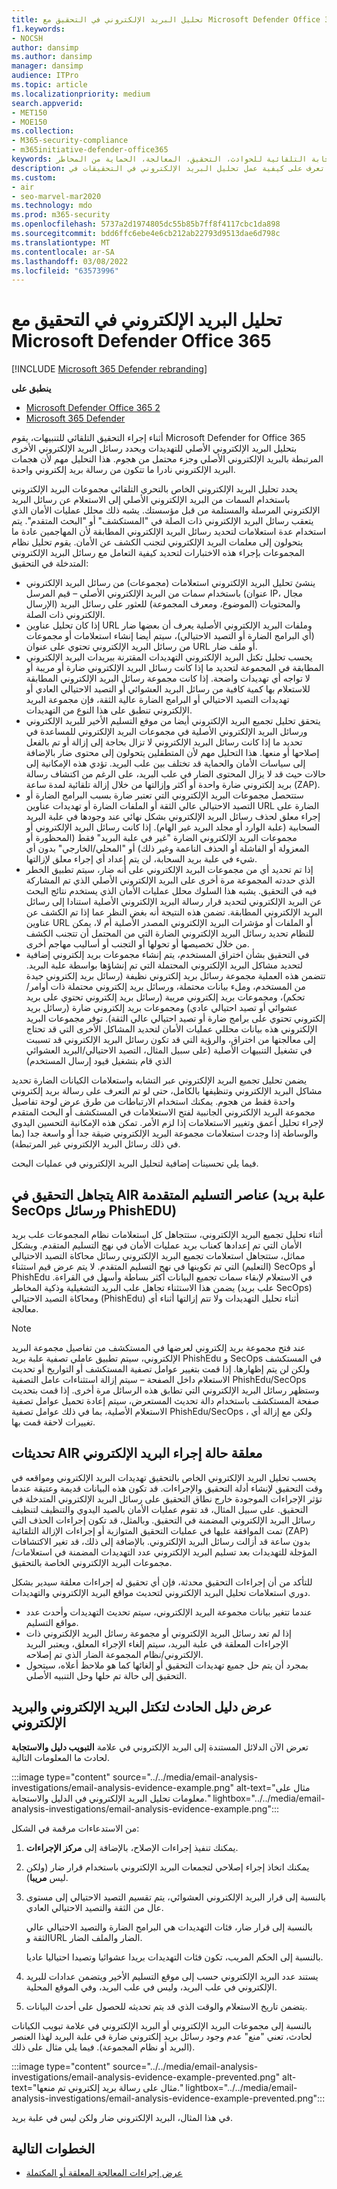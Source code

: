 ```yaml
---
title: تحليل البريد الإلكتروني في التحقيق مع Microsoft Defender Office 365
f1.keywords:
- NOCSH
author: dansimp
ms.author: dansimp
manager: dansimp
audience: ITPro
ms.topic: article
ms.localizationpriority: medium
search.appverid:
- MET150
- MOE150
ms.collection:
- M365-security-compliance
- m365initiative-defender-office365
keywords: الاستجابة التلقائية للحوادث، التحقيق، المعالجة، الحماية من المخاطر
description: تعرف على كيفية عمل تحليل البريد الإلكتروني في التحقيقات في Microsoft Defender Office 365.
ms.custom:
- air
- seo-marvel-mar2020
ms.technology: mdo
ms.prod: m365-security
ms.openlocfilehash: 5737a2d1974805dc55b85b7ff8f4117cbc1da898
ms.sourcegitcommit: bdd6ffc6ebe4e6cb212ab22793d9513dae6d798c
ms.translationtype: MT
ms.contentlocale: ar-SA
ms.lasthandoff: 03/08/2022
ms.locfileid: "63573996"
---
```

# <a name="email-analysis-in-investigations-for-microsoft-defender-for-office-365"></a>تحليل البريد الإلكتروني في التحقيق مع Microsoft Defender Office 365

[!INCLUDE [Microsoft 365 Defender rebranding](../includes/microsoft-defender-for-office.md)]

**ينطبق على**
- [Microsoft Defender Office 365 2](defender-for-office-365.md)
- [Microsoft 365 Defender](../defender/microsoft-365-defender.md)

أثناء إجراء التحقيق التلقائي للتنبيهات، يقوم Microsoft Defender for Office 365 بتحليل البريد الإلكتروني الأصلي للتهديدات ويحدد رسائل البريد الإلكتروني الأخرى المرتبطة بالبريد الإلكتروني الأصلي وجزء محتمل من هجوم. هذا التحليل مهم لأن هجمات البريد الإلكتروني نادرا ما تتكون من رسالة بريد إلكتروني واحدة.

يحدد تحليل البريد الإلكتروني الخاص بالتحري التلقائي مجموعات البريد الإلكتروني باستخدام السمات من البريد الإلكتروني الأصلي إلى الاستعلام عن رسائل البريد الإلكتروني المرسلة والمستلمة من قبل مؤسستك. يشبه ذلك محلل عمليات الأمان الذي يتعقب رسائل البريد الإلكتروني ذات الصلة في "المستكشف" أو "البحث المتقدم". يتم استخدام عدة استعلامات لتحديد رسائل البريد الإلكتروني المطابقة لأن المهاجمين عادة ما يتحولون إلى معلمات البريد الإلكتروني لتجنب الكشف عن الأمان. يقوم تحليل نظام المجموعات بإجراء هذه الاختبارات لتحديد كيفية التعامل مع رسائل البريد الإلكتروني المتدخلة في التحقيق:

- ينشئ تحليل البريد الإلكتروني استعلامات (مجموعات) من رسائل البريد الإلكتروني باستخدام سمات من البريد الإلكتروني الأصلي – قيم المرسل (عنوان IP، مجال الإرسال) والمحتويات (الموضوع، ومعرف المجموعة) للعثور على رسائل البريد الإلكتروني ذات الصلة.
- إذا كان تحليل عناوين URL وملفات البريد الإلكتروني الأصلية يعرف أن بعضها ضار (أي البرامج الضارة أو التصيد الاحتيالي)، سيتم أيضا إنشاء استعلامات أو مجموعات من رسائل البريد الإلكتروني تحتوي على عنوان URL أو ملف ضار.
- يحسب تحليل تكتل البريد الإلكتروني التهديدات المقترنة ببريدات البريد الإلكتروني المطابقة في المجموعة لتحديد ما إذا كانت رسائل البريد الإلكتروني ضارة أو مريبة أو لا تواجه أي تهديدات واضحة. إذا كانت مجموعة رسائل البريد الإلكتروني المطابقة للاستعلام بها كمية كافية من رسائل البريد العشوائي أو التصيد الاحتيالي العادي أو تهديدات التصيد الاحتيالي أو البرامج الضارة عالية الثقة، فإن مجموعة البريد الإلكتروني تنطبق على هذا النوع من التهديدات.
- يتحقق تحليل تجميع البريد الإلكتروني أيضا من موقع التسليم الأخير للبريد الإلكتروني ورسائل البريد الإلكتروني الأصلية في مجموعات البريد الإلكتروني للمساعدة في تحديد ما إذا كانت رسائل البريد الإلكتروني لا تزال بحاجة إلى إزالة أو تم بالفعل إصلاحها أو منعها. هذا التحليل مهم لأن المتطفلين يتحولون إلى محتوى ضار بالإضافة إلى سياسات الأمان والحماية قد تختلف بين علب البريد. تؤدي هذه الإمكانية إلى حالات حيث قد لا يزال المحتوى الضار في علب البريد، على الرغم من اكتشاف رسالة بريد إلكتروني ضارة واحدة أو أكثر وإزالتها من خلال إزالة تلقائية لمدة ساعة (ZAP).
- ستتحصل مجموعات البريد الإلكتروني التي تعتبر ضارة بسبب البرامج الضارة أو التصيد الاحتيالي عالي الثقة أو الملفات الضارة أو تهديدات عناوين URL الضارة على إجراء معلق لحذف رسائل البريد الإلكتروني بشكل نهائي عند وجودها في علبة البريد السحابية (علبة الوارد أو مجلد البريد غير الهام). إذا كانت رسائل البريد الإلكتروني أو مجموعات البريد الإلكتروني الضارة "غير في علبة البريد" فقط (المحظورة أو المعزولة أو الفاشلة أو الحذف الناعمة وغير ذلك) أو "المحلي/الخارجي" بدون أي شيء في علبة بريد السحابة، لن يتم إعداد أي إجراء معلق لإزالتها.
- إذا تم تحديد أي من مجموعات البريد الإلكتروني على أنه ضار، سيتم تطبيق الخطر الذي حددته المجموعة مرة أخرى على البريد الإلكتروني الأصلي الذي تم المشاركة فيه في التحقيق. يشبه هذا السلوك محلل عمليات الأمان الذي يستخدم نتائج البحث عن البريد الإلكتروني لتحديد قرار رسالة البريد الإلكتروني الأصلية استنادا إلى رسائل البريد الإلكتروني المطابقة. تضمن هذه النتيجة أنه بغض النظر عما إذا تم الكشف عن عناوين URL أو الملفات أو مؤشرات البريد الإلكتروني المصدر الأصلية أم لا، يمكن للنظام تحديد رسائل البريد الإلكتروني الضارة التي من المحتمل أن تتجنب الكشف من خلال تخصيصها أو تحولها أو التجنب أو أساليب مهاجم أخرى.
- في التحقيق بشأن اختراق المستخدم، يتم إنشاء مجموعات بريد إلكتروني إضافية لتحديد مشاكل البريد الإلكتروني المحتملة التي تم إنشاؤها بواسطة علبة البريد. تتضمن هذه العملية مجموعة رسائل بريد إلكتروني نظيفة (رسائل بريد إلكتروني جيدة من المستخدم، وملء بيانات محتملة، ورسائل بريد إلكتروني محتملة ذات أوامر/تحكم)، ومجموعات بريد إلكتروني مريبة (رسائل بريد إلكتروني تحتوي على بريد عشوائي أو تصيد احتيالي عادي) ومجموعات بريد إلكتروني ضارة (رسائل بريد إلكتروني تحتوي على برامج ضارة أو تصيد احتيالي عالي الثقة). توفر مجموعات البريد الإلكتروني هذه بيانات محللي عمليات الأمان لتحديد المشاكل الأخرى التي قد تحتاج إلى معالجتها من اختراق، والرؤية التي قد تكون رسائل البريد الإلكتروني قد تسببت في تشغيل التنبيهات الأصلية (على سبيل المثال، التصيد الاحتيالي/البريد العشوائي الذي قام بتشغيل قيود إرسال المستخدم)

يضمن تحليل تجميع البريد الإلكتروني عبر التشابه واستعلامات الكيانات الضارة تحديد مشاكل البريد الإلكتروني وتنظيفها بالكامل، حتى لو تم التعرف على رسالة بريد إلكتروني واحدة فقط من هجوم. يمكنك استخدام الارتباطات من طرق عرض لوحة تفاصيل مجموعة البريد الإلكتروني الجانبية لفتح الاستعلامات في المستكشف أو البحث المتقدم لإجراء تحليل أعمق وتغيير الاستعلامات إذا لزم الأمر. تمكن هذه الإمكانية التحسين اليدوي والوساطة إذا وجدت استعلامات مجموعة البريد الإلكتروني ضيقة جدا أو واسعة جدا (بما في ذلك رسائل البريد الإلكتروني غير المرتبطة).

فيما يلي تحسينات إضافية لتحليل البريد الإلكتروني في عمليات البحث.

## <a name="air-investigation-ignores-advanced-delivery-items-secops-mailbox-and-phishedu-messages"></a>يتجاهل التحقيق في AIR عناصر التسليم المتقدمة (علبة بريد SecOps ورسائل PhishEDU)

أثناء تحليل تجميع البريد الإلكتروني، ستتجاهل كل استعلامات نظام المجموعات علب بريد الأمان التي تم إعدادها كعناب بريد عمليات الأمان في نهج التسليم المتقدم. وبشكل مماثل، ستتجاهل استعلامات تجميع البريد الإلكتروني رسائل محاكاة التصيد الاحتيالي (التعليم) التي تم تكوينها في نهج التسليم المتقدم. لا يتم عرض قيم استثناء SecOps أو PhishEdu في الاستعلام لإبقاء سمات تجميع البيانات أكثر بساطة وأسهل في القراءة. يضمن هذا الاستثناء تجاهل علب البريد التشغيلية وذكية المخاطر (علب بريد SecOps) ومحاكاة التصيد الاحتيالي (PhishEdu) أثناء تحليل التهديدات ولا تتم إزالتها أثناء أي معالجة.

>[!Note]
>عند فتح مجموعة بريد إلكتروني لعرضها في المستكشف من تفاصيل مجموعة البريد الإلكتروني، سيتم تطبيق عاملي تصفية علبة بريد PhishEdu و SecOps في المستكشف ولكن لن يتم إظهارها. إذا قمت بتغيير عوامل تصفية المستكشف أو التواريخ أو تحديث الاستعلام داخل الصفحة – سيتم إزالة استثناءات عامل التصفية PhishEdu/SecOps وستظهر رسائل البريد الإلكتروني التي تطابق هذه الرسائل مرة أخرى. إذا قمت بتحديث صفحة المستكشف باستخدام دالة تحديث المستعرض، سيتم إعادة تحميل عوامل تصفية الاستعلام الأصلية، بما في ذلك عوامل تصفية PhishEdu/SecOps ، ولكن مع إزالة أي تغييرات لاحقة قمت بها.
>

## <a name="air-updates-pending-email-action-status"></a>تحديثات AIR معلقة حالة إجراء البريد الإلكتروني

يحسب تحليل البريد الإلكتروني الخاص بالتحقيق تهديدات البريد الإلكتروني ومواقعه في وقت التحقيق لإنشاء أدلة التحقيق والإجراءات. قد تكون هذه البيانات قديمة وعتيقة عندما تؤثر الإجراءات الموجودة خارج نطاق التحقيق على رسائل البريد الإلكتروني المتدخلة في التحقيق. على سبيل المثال، قد تقوم عمليات الأمان بالصيد اليدوي والتنظيف لتنظيف رسائل البريد الإلكتروني المضمنة في التحقيق. وبالمثل، قد تكون إجراءات الحذف التي تمت الموافقة عليها في عمليات التحقيق المتوازية أو إجراءات الإزالة التلقائية (ZAP) بدون ساعة قد أزالت رسائل البريد الإلكتروني. بالإضافة إلى ذلك، قد تغير الاكتشافات المؤجلة للتهديدات بعد تسليم البريد الإلكتروني عدد التهديدات المضمنة في استعلامات/مجموعات البريد الإلكتروني الخاصة بالتحقيق.

للتأكد من أن إجراءات التحقيق محدثة، فإن أي تحقيق له إجراءات معلقة سيدير بشكل دوري استعلامات تحليل البريد الإلكتروني لتحديث مواقع البريد الإلكتروني والتهديدات.

- عندما تتغير بيانات مجموعة البريد الإلكتروني، سيتم تحديث التهديدات وأحدث عدد مواقع التسليم.
- إذا لم تعد رسائل البريد الإلكتروني أو مجموعة رسائل البريد الإلكتروني ذات الإجراءات المعلقة في علبة البريد، سيتم إلغاء الإجراء المعلق، ويعتبر البريد الإلكتروني/نظام المجموعة الضار الذي تم إصلاحه.
- بمجرد أن يتم حل جميع تهديدات التحقيق أو إلغائها كما هو ملاحظ أعلاه، سيتحول التحقيق إلى حالة تم حلها وحل التنبيه الأصلي.

## <a name="the-display-of-incident-evidence-for-email-and-email-clusters"></a>عرض دليل الحادث لتكتل البريد الإلكتروني والبريد الإلكتروني

تعرض الآن الدلائل المستندة إلى البريد الإلكتروني في علامة **التبويب دليل والاستجابة** لحادث ما المعلومات التالية.

:::image type="content" source="../../media/email-analysis-investigations/email-analysis-evidence-example.png" alt-text="مثال على معلومات تحليل البريد الإلكتروني في الدليل والاستجابة." lightbox="../../media/email-analysis-investigations/email-analysis-evidence-example.png":::

من الاستدعاءات مرقمة في الشكل:

1. يمكنك تنفيذ إجراءات الإصلاح، بالإضافة إلى **مركز الإجراءات**.
2. يمكنك اتخاذ إجراء إصلاحي لتجمعات البريد الإلكتروني باستخدام قرار ضار  (ولكن ليس **مريبا**).
3. بالنسبة إلى قرار البريد الإلكتروني العشوائي، يتم تقسيم التصيد الاحتيالي إلى مستوى عال من الثقة والتصيد الاحتيالي العادي.

   بالنسبة إلى قرار ضار، فئات التهديدات هي البرامج الضارة والتصيد الاحتيالي عالي الثقة وURL الضار والملف الضار.

   بالنسبة إلى الحكم المريب، تكون فئات التهديدات بريدا عشوائيا وتصيدا احتياليا عاديا.

4. يستند عدد البريد الإلكتروني حسب إلى موقع التسليم الأخير ويتضمن عدادات للبريد الإلكتروني في علب البريد، وليس في علب البريد، وفي الموقع المحلية.
5. يتضمن تاريخ الاستعلام والوقت الذي قد يتم تحديثه للحصول على أحدث البيانات.

بالنسبة إلى مجموعات البريد الإلكتروني أو البريد الإلكتروني  في علامة تبويب الكيانات  لحادث، تعني "منع" عدم وجود رسائل بريد إلكتروني ضارة في علبة البريد لهذا العنصر (البريد أو نظام المجموعة). فيما يلي مثال على ذلك.

:::image type="content" source="../../media/email-analysis-investigations/email-analysis-evidence-example-prevented.png" alt-text="مثال على رسالة بريد إلكتروني تم منعها." lightbox="../../media/email-analysis-investigations/email-analysis-evidence-example-prevented.png":::

في هذا المثال، البريد الإلكتروني ضار ولكن ليس في علبة بريد.

## <a name="next-steps"></a>الخطوات التالية

- [عرض إجراءات المعالجة المعلقة أو المكتملة](air-review-approve-pending-completed-actions.md)
